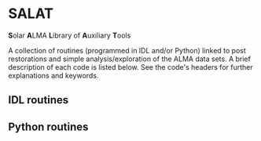 # SALAT
**S**olar **A**LMA **L**ibrary of **A**uxiliary **T**ools

A collection of routines (programmed in IDL and/or Python) linked to post restorations and simple analysis/exploration of the ALMA data sets. A brief description of each code is listed below. See the code's headers for further explanations and keywords.

## IDL routines


## Python routines

